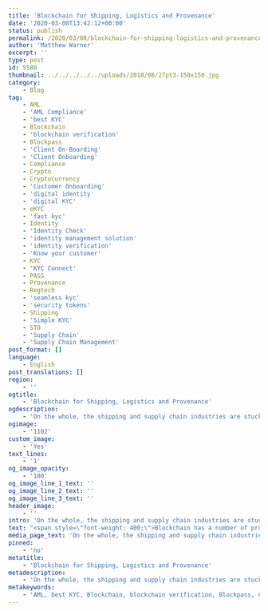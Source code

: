 ```yaml
---
title: 'Blockchain for Shipping, Logistics and Provenance'
date: '2020-03-08T13:42:12+00:00'
status: publish
permalink: /2020/03/08/blockchain-for-shipping-logistics-and-provenance
author: 'Matthew Warner'
excerpt: ''
type: post
id: 5580
thumbnail: ../../../../../uploads/2018/08/27pt3-150x150.jpg
category:
    - Blog
tag:
    - AML
    - 'AML Compliance'
    - 'best KYC'
    - Blockchain
    - 'blockchain verification'
    - Blockpass
    - 'Client On-Boarding'
    - 'Client Onboarding'
    - Compliance
    - Crypto
    - Cryptocurrency
    - 'Customer Onboarding'
    - 'digital identity'
    - 'digital KYC'
    - eKYC
    - 'fast kyc'
    - Identity
    - 'Identity Check'
    - 'identity management solution'
    - 'identity verification'
    - 'Know your customer'
    - KYC
    - 'KYC Connect'
    - PASS
    - Provenance
    - Regtech
    - 'seamless kyc'
    - 'security tokens'
    - Shipping
    - 'Simple KYC'
    - STO
    - 'Supply Chain'
    - 'Supply Chain Management'
post_format: []
language:
    - English
post_translations: []
region:
    - ''
ogtitle:
    - 'Blockchain for Shipping, Logistics and Provenance'
ogdescription:
    - 'On the whole, the shipping and supply chain industries are stuck in the technological past. Even compared to a number of other industries, the continued use of paperwork (often in duplicate or triplicate or more) to track and transfer ownership of huge amounts of goods provides a huge issue in terms of efficiency and security. The lack of technological adoption increases costs, hinders throughput, complicates management and allows for a higher risk of fraud. It is because of this that blockchain technology is being explored to improve efficiency and security in these industries. '
ogimage:
    - '1102'
custom_image:
    - 'Yes'
text_lines:
    - '1'
og_image_opacity:
    - '100'
og_image_line_1_text: ''
og_image_line_2_text: ''
og_image_line_3_text: ''
header_image:
    - ''
intro: 'On the whole, the shipping and supply chain industries are stuck in the technological past. Even compared to a number of other industries, the continued use of paperwork (often in duplicate or triplicate or more) to track and transfer ownership of huge amounts of goods provides a huge issue in terms of efficiency and security. The lack of technological adoption increases costs, hinders throughput, complicates management and allows for a higher risk of fraud. It is because of this that blockchain technology is being explored to improve efficiency and security in these industries. '
text: "<span style=\"font-weight: 400;\">Blockchain has a number of properties that can benefit shipping and supply chains, combating the weaknesses and solving the needs both have. Immutability, security, disintermediation, transparency, trustlessness, authentication, 100% uptime all compliment the requirements of any solution the two industries might need, and smart contract-driven automation provides the flexibility to create all manner of solutions to meet the demands for highly customised and specific specifications.\_</span>\r\n\r\n<span style=\"font-weight: 400;\">There are a number of noteworthy ways that the use of blockchain technology could immediately enhance processes and systems in place for shipping and supply chains. One such example is the digitisation of outdated and redundant paper systems which continue to see use, such as with Bills of Lading and other paperwork documenting ownership and provenance. Using smart contracts to replace paper contracts would reduce the cost, time and risk of fraud that the traditional systems engender. An immutable, transferable, auditable digital smart contract would be simple to create and easy to use. Another area that could easily be enhanced is the management of supply chains. Immutable, transparent documents tracing the ownership and provenance of items as they move from source to the end user would provide a simple and trusted method for tracking items throughout their life. In addition, it would also prove they meet safety, environmental, ethical concerns and more. Using the immutable nature of the blockchain to prove this enables a solution that is often wanted but hasn't been possible until now. By using a global, distributed network for solutions also provides the opportunity for interoperable devices and automation to remove or reduce a lot of the waste that is currently seen in shipping and supply chain management at the same time as it would provide new avenues for interactions and commerce. It would also enable the addition of community-run or community-controlled applications such as reputation systems and independent verifiers, improving perception and flexibility of the systems in place.\_</span>\r\n\r\n<span style=\"font-weight: 400;\">With the number of potential benefits possible through integrating blockchain technology with shipping and supply chains, it is of little surprise that such solutions are already being researched and used. The first of these began to be reported a few years ago and the calibre of companies experimenting and developing solutions showed how seriously it was being taken. In 2017, tech giants like IBM, Microsoft and Foxconn, as well as large global supply chain players like Maersk, Alibaba, and Walmart, all revealed blockchain protocols and/or pilots that sought to harness the strengths of blockchain technology for the benefit of the global supply chain industry. IBM co-founded Hyperledger, a blockchain open source association under the auspices of the Linux Foundation, with providing solutions for supply chains being one of its major goals. Last December, management consulting powerhouse Accenture announced that it was boarding corporates on to Marco Polo. New companies are also appearing in this space; Provenance is a digital platform that enables transparency in supply chains through the gathering and presentation of information about products and their supply chains, including verified data to support them.\_</span>\r\n\r\n<span style=\"font-weight: 400;\">The interest in blockchain has led to some interesting and successful trials and proofs of concept. One of the first examples was with HSBC and the Infocomm Development Authority of Singapore (IDA), who created a blockchain application based on Hyperledger to replace the letter of credit transaction process between banks, exporters and importers. Maersk and IBM similarly used Hyperledger to create a solution for the network of companies involved in the shipping and supply chain process which digitised the supply chain - removing the inefficient and time consuming paper methods being used whilst also improving security. Another early example was Foxconn’s prototype for supply chain loans, which led on to plans for a global network where anyone could make loans in the supply chain. Project Manifest, developed by Microsoft, was designed to enable scrutiny of product provenance and tracking of items through the supply chain. In a similar vein, JD.com created the\_ Blockchain Food Safety Alliance to improve transparency in food supply chains, and created a blockchain solution which tracks beef products to provide proof of where they were sourced and how they were handled. Another member of the Blockchain Food Safety Alliance, Walmart filed a patent for a ‘Smart Package’ to track various details required to enable a delivery system built on top of blockchain technology. Alibaba also made early moves to develop the intersection of blockchain-supply chain management to improve tracking and reduce fraud.\_</span>\r\n\r\n<span style=\"font-weight: 400;\">At a similar time, if not before, one of Blockpass’ partners - Chain of Things (CoT) - was making inroads into this space. Chain of Things began working on a use case that involved object identity, or a ‘factory floor birth certificate’, for goods and devices, as well as smart containers called “Smart Buckets” to track goods and products from origin to destination. Something of a pioneer in the space, Chain of Things was asked to hold a “Blockchain in Shipping” event during Hong Kong's Maritime Week by the Hong Kong government from 2016-2018. CoT also saw that there were other startups that were looking at blockchain to facilitate the tracking of the origin of products in the supply chain. From as early as 2014, Provenance CEO Jessi Baker sought to empower product brands to gain supply chain transparency, present information about origins, and prove business ethical and sustainability claims regarding goods and products. San Francisco-based Chronicled developed a tamper proof CryptoSeal prototype that was designed to build an immutable supply chain which illuminated provenance and possibly the secure movement of physical assets. The necessity of identification for these solutions led CoT and Blockpass into business.\_</span>\r\n\r\n<span style=\"font-weight: 400;\">Regardless of the specifics of the solutions being implemented, the idea of identity is key to the shipping and supply chain industries. Each individual element, from the smallest package of food to the largest shipping container, from port authorities to cargo ships, needs to have their own individual identification in order to interact. Specific items require individual identities so that their details can be logged and tracked as they move through the supply chain independently of others that may share the same journey for a time. People in the supply chain require their own identities to enable the transfer of ownership or responsibility, or to log who has conducted quality control checks or other services. Transportation and storage facilities have to have identities assigned to them so their conditions can be tracked and the location of items allocated to them. Without an identity for each part, the system will not work.\_\_\_\_\_</span>\r\n\r\n<span style=\"font-weight: 400;\">This is, in fact, one of the primary reasons Blockpass was created. Though we currently\_ provide a user-centric, human <a href=\"https://www.blockpass.org/2019/09/23/understanding-kyc/\">KYC</a> and <a href=\"https://www.blockpass.org/2019/10/21/understanding-aml-compliance/\">AML</a> solution for regulated industries, this has always been the first step in providing identity and verification services on a much wider scale. The end goal for Blockpass is to provide identity for humans, businesses, objects and devices - the components that will be required to enable secure and efficient services in any industry, but which are particularly applicable for shipping and supply chains. Without these base level applications in place, interacting and trade in any meaningful way can’t be facilitated. It is our goal to provide these opportunities as other companies continue to develop solutions which, by necessity, rely on identity and its verification; by working together, we will enable a future where fast, secure, efficient trade is the norm, rather than the exception. \_ </span>"
media_page_text: 'On the whole, the shipping and supply chain industries are stuck in the technological past. Even compared to a number of other industries, the continued use of paperwork (often in duplicate or triplicate or more) to track and transfer ownership of huge amounts of goods provides a huge issue in terms of efficiency and security. The lack of technological adoption increases costs, hinders throughput, complicates management and allows for a higher risk of fraud. It is because of this that blockchain technology is being explored to improve efficiency and security in these industries. '
pinned:
    - 'no'
metatitle:
    - 'Blockchain for Shipping, Logistics and Provenance'
metadescription:
    - 'On the whole, the shipping and supply chain industries are stuck in the technological past. Even compared to a number of other industries, the continued use of paperwork (often in duplicate or triplicate or more) to track and transfer ownership of huge amounts of goods provides a huge issue in terms of efficiency and security. The lack of technological adoption increases costs, hinders throughput, complicates management and allows for a higher risk of fraud. It is because of this that blockchain technology is being explored to improve efficiency and security in these industries. '
metakeywords:
    - 'AML, best KYC, Blockchain, blockchain verification, Blockpass, Client On-Boarding, Client Onboarding, Compliance, Crypto, Cryptocurrency, Customer Onboarding, digital identity, fast kyc, Identity, Identity Check, identity management solution, identity verification, Know your customer, KYC, KYC Connect, PASS, Regtech, seamless kyc, security tokens, Simple KYC, STO,AML, eKYC, Digital Identity, Blockpass, AML Compliance, Compliance, Digital identity, identity management solution, Identity Verification, KYC, digital KYC, Shipping, Supply Chain Management, Supply Chain, Provenance'
---
```

<!DOCTYPE html PUBLIC "-//W3C//DTD HTML 4.0 Transitional//EN" "http://www.w3.org/TR/REC-html40/loose.dtd">
<?xml encoding="UTF-8">
